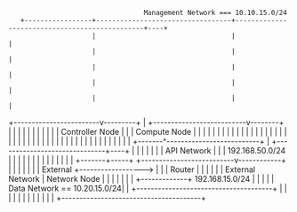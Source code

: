                                       Management Network === 10.10.15.0/24
       +-----------------+----------------------------------+-----------------------------------------------+----+
                         |                                  |                                               |
                         |                                  |                                               |
                         |                                  |                                               |
                         |                                  |                                               |
                         |                                  |                                               |
+------------------------v---------+                        |                    +--------------------------v--------+
|                                  |                        |                    |                                   |
|                                  |                        |                    |                                   |
|    Controller Node               |                        |                    |        Compute Node               |
|                                  |                        |                    |                                   |
|                                  |                        |                    |                                   |
|                                  |                        |                    |                                   |
|                                  |                        |                    |                                   |
|                                  |                        |                    |                                   |
|                                  |                        |                    |                                   |
|                                  |                        |                    |                                   |
|                                  |                        |                    |                                   |
|                                  |                        |                    |                                   |
+-------^--------------------------+                        |                    +------------------------------+----+
        |                                                   |                                                   |
        |                                                   |                                                   |
        | API Network                                       |                                                   |
        | 192.168.50.0/24                                   |                                                   |
        |                                                   |                                                   |
        |                                                   |                                                   |
        |                                                   |                                                   |
        |                                                   |                                                   |
+-------+-----+                  +--------------------------v------------+                                      |
|             |                  |                                       |                                      |
|  External   +------------------>                                       |                                      |
|  Router     |                  |                                       |                                      |
|             | External Network |         Network Node                  |                                      |
|             |                  |                                       |                                      |
+-------------+ 192.168.15.0/24  |                                       |                                      |
                                 |                                       |         Data Network == 10.20.15.0/24|
                                 |                                       +--------------------------------------+
                                 |                                       |
                                 |                                       |
                                 |                                       |
                                 |                                       |
                                 |                                       |
                                 |                                       |
                                 +---------------------------------------+
